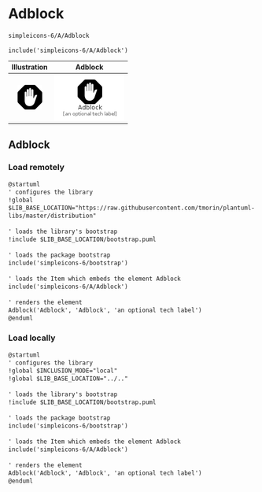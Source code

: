 # Adblock


```text
simpleicons-6/A/Adblock
```

```text
include('simpleicons-6/A/Adblock')
```



| Illustration | Adblock |
| :---: | :---: |
| ![illustration for Illustration](../../simpleicons-6/A/Adblock.png) | ![illustration for Adblock](../../simpleicons-6/A/Adblock.Local.png) |




## Adblock

### Load remotely
```plantuml
@startuml
' configures the library
!global $LIB_BASE_LOCATION="https://raw.githubusercontent.com/tmorin/plantuml-libs/master/distribution"

' loads the library's bootstrap
!include $LIB_BASE_LOCATION/bootstrap.puml

' loads the package bootstrap
include('simpleicons-6/bootstrap')

' loads the Item which embeds the element Adblock
include('simpleicons-6/A/Adblock')

' renders the element
Adblock('Adblock', 'Adblock', 'an optional tech label')
@enduml
```

### Load locally
```plantuml
@startuml
' configures the library
!global $INCLUSION_MODE="local"
!global $LIB_BASE_LOCATION="../.."

' loads the library's bootstrap
!include $LIB_BASE_LOCATION/bootstrap.puml

' loads the package bootstrap
include('simpleicons-6/bootstrap')

' loads the Item which embeds the element Adblock
include('simpleicons-6/A/Adblock')

' renders the element
Adblock('Adblock', 'Adblock', 'an optional tech label')
@enduml
```

